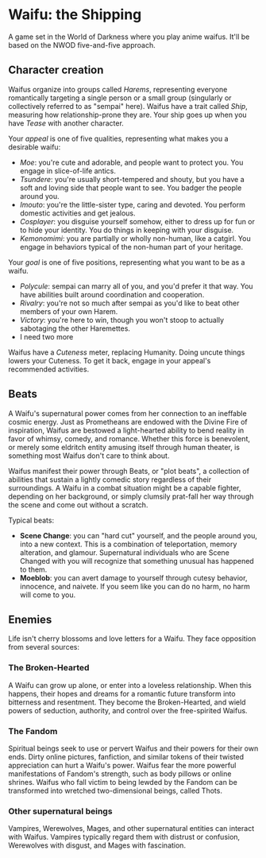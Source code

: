 <!-- TITLE: Waifu The Shipping -->
<!-- SUBTITLE: A quick summary of Waifu The Shipping -->

# Waifu: the Shipping

A game set in the World of Darkness where you play anime waifus. It'll be based on the NWOD five-and-five approach.

## Character creation

Waifus organize into groups called *Harems*, representing everyone romantically targeting a single person or a small group (singularly or collectively referred to as "sempai" here). Waifus have a trait called *Ship*, measuring how relationship-prone they are. Your ship goes up when you have *Tease* with another character.

Your *appeal* is one of five qualities, representing what makes you a desirable waifu:

* *Moe*: you're cute and adorable, and people want to protect you. You engage in slice-of-life antics.
* *Tsundere*: you're usually short-tempered and shouty, but you have a soft and loving side that people want to see. You badger the people around you.
* *Imouto*: you're the little-sister type, caring and devoted. You perform domestic activities and get jealous.
* *Cosplayer*: you disguise yourself somehow, either to dress up for fun or to hide your identity. You do things in keeping with your disguise.
* *Kemonomimi*: you are partially or wholly non-human, like a catgirl. You engage in behaviors typical of the non-human part of your heritage.

Your *goal* is one of five positions, representing what you want to be as a waifu.

* *Polycule*: sempai can marry all of you, and you'd prefer it that way. You have abilities built around coordination and cooperation.
* *Rivalry*: you're not so much after sempai as you'd like to beat other members of your own Harem.
* *Victory*: you're here to win, though you won't stoop to actually sabotaging the other Haremettes.
* I need two more

Waifus have a *Cuteness* meter, replacing Humanity. Doing uncute things lowers your Cuteness. To get it back, engage in your appeal's recommended activities.

## Beats

A Waifu's supernatural power comes from her connection to an ineffable cosmic energy. Just as Prometheans are endowed with the Divine Fire of inspiration, Waifus are bestowed a light-hearted ability to bend reality in favor of whimsy, comedy, and romance. Whether this force is benevolent, or merely some eldritch entity amusing itself through human theater, is something most Waifus don't care to think about.

Waifus manifest their power through Beats, or "plot beats", a collection of abilities that sustain a lightly comedic story regardless of their surroundings. A Waifu in a combat situation might be a capable fighter, depending on her background, or simply clumsily prat-fall her way through the scene and come out without a scratch.

Typical beats:

* **Scene Change**: you can "hard cut" yourself, and the people around you, into a new context. This is a combination of teleportation, memory alteration, and glamour. Supernatural individuals who are Scene Changed with you will recognize that something unusual has happened to them.
* **Moeblob**: you can avert damage to yourself through cutesy behavior, innocence, and naivete. If you seem like you can do no harm, no harm will come to you.

## Enemies

Life isn't cherry blossoms and love letters for a Waifu. They face opposition from several sources:

### The Broken-Hearted

A Waifu can grow up alone, or enter into a loveless relationship. When this happens, their hopes and dreams for a romantic future transform into bitterness and resentment. They become the Broken-Hearted, and wield powers of seduction, authority, and control over the free-spirited Waifus.

### The Fandom

Spiritual beings seek to use or pervert Waifus and their powers for their own ends. Dirty online pictures, fanfiction, and similar tokens of their twisted appreciation can hurt a Waifu's power. Waifus fear the more powerful manifestations of Fandom's strength, such as body pillows or online shrines. Waifus who fall victim to being lewded by the Fandom can be transformed into wretched two-dimensional beings, called Thots.

### Other supernatural beings

Vampires, Werewolves, Mages, and other supernatural entities can interact with Waifus. Vampires typically regard them with distrust or confusion, Werewolves with disgust, and Mages with fascination.
